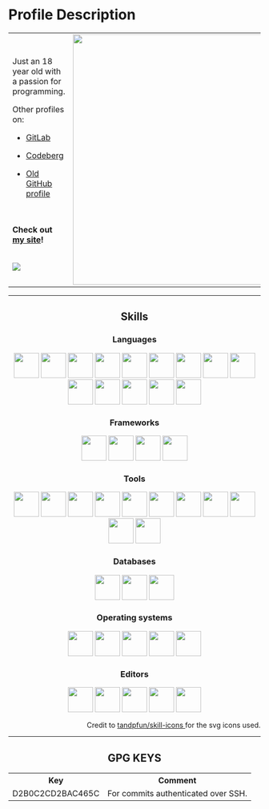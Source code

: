 <h1>Profile Description</h1>

<table align=center>
 <tr>
  <td>
  <p>
    Just an 18 year old with a passion for programming.
  </p>

  Other profiles on:
  
  - [GitLab](https://gitlab.com/1kill2steal)
  
  - [Codeberg](https://codeberg.org/1kill2steal)
  
  - [Old GitHub profile](https://github.com/1kill2steal)
  
  <br />

  <p>
    <b>
      Check out 
      <a href="https://1k2s.netlify.app" target="_blank">
        my site</a>!
    </b>
  </p>
  
  
  <br />

  <a href="https://github.com/1git2clone">
    <img
      src="https://github-readme-stats.vercel.app/api?username=1git2clone&show_icons=true&theme=tokyonight"
    />
  </a>
  
  </td>
  <td>
    <a href="https://github.com/1git2clone">
      <img
        height=500px
        src="https://github-readme-stats.vercel.app/api/top-langs/?username=1git2clone&hide=javascript,scss,css,html,php,lua,nushell,red,powershell,dockerfile&theme=tokyonight&show_icons=true"
      />
    </a>
  </td>
 </tr>
</table>

<hr>

<h2 align=center>Skills</h2>

<div align="center">
  <h3>Languages</h3>
  <img 
    height="50px"
    src="https://codeberg.org/1Kill2Steal/skill-icons/raw/branch/main/icons/Rust.svg"
  />
  <img
    height="50px"
    src="https://codeberg.org/1Kill2Steal/skill-icons/raw/branch/main/icons/TypeScript.svg"
  />
  <img
    height="50px"
    src="https://codeberg.org/1Kill2Steal/skill-icons/raw/branch/main/icons/JavaScript.svg"
  />
  <img
    height="50px"
    src="https://codeberg.org/1Kill2Steal/skill-icons/raw/branch/main/icons/Python-Dark.svg"
  />
  <img
    height="50px"
    src="https://codeberg.org/1Kill2Steal/skill-icons/raw/branch/main/icons/Bash-Dark.svg"
  />
  <img
    height="50px"
    src="https://codeberg.org/1Kill2Steal/skill-icons/raw/branch/main/icons/C.svg"
  />
  <img
    height="50px"
    src="https://codeberg.org/1Kill2Steal/skill-icons/raw/branch/main/icons/CPP.svg"
  />
  <img
    height="50px"
    src="https://codeberg.org/1Kill2Steal/skill-icons/raw/branch/main/icons/CS.svg"
  />
  <img
    height="50px"
    src="https://codeberg.org/1Kill2Steal/skill-icons/raw/branch/main/icons/Kotlin-Dark.svg"
  />
  <img
    height="50px"
    src="https://codeberg.org/1Kill2Steal/skill-icons/raw/branch/main/icons/PHP-Dark.svg"
  />
  <img
    height="50px"
    src="https://codeberg.org/1Kill2Steal/skill-icons/raw/branch/main/icons/CSS.svg"
  />
  <img
    height="50px"
    src="https://codeberg.org/1Kill2Steal/skill-icons/raw/branch/main/icons/Sass.svg"
  />
  <img
    height="50px"
    src="https://codeberg.org/1Kill2Steal/skill-icons/raw/branch/main/icons/Markdown-Light.svg"
  />
  <img
    height="50px"
    src="https://codeberg.org/1Kill2Steal/skill-icons/raw/branch/main/icons/HTML.svg"
  />
</div>

<div align="center">
  <h3>Frameworks</h3>
  <img
    height="50px"
    src="https://codeberg.org/1Kill2Steal/skill-icons/raw/branch/main/icons/Yew-Light.svg"
  />
  <img
    height="50px"
    src="https://codeberg.org/1Kill2Steal/skill-icons/raw/branch/main/icons/Actix-Dark.svg"
  />
  <img
    height="50px"
    src="https://codeberg.org/1Kill2Steal/skill-icons/raw/branch/main/icons/React-Dark.svg"
  />
  <img
    height="50px"
    src="https://codeberg.org/1Kill2Steal/skill-icons/raw/branch/main/icons/TailwindCSS-Dark.svg"
  />
</div>

<div align="center">
  <h3>Tools</h3>
  <img
    height="50px"
    src="https://codeberg.org/1Kill2Steal/skill-icons/raw/branch/main/icons/Git.svg"
  />
  <img
    height="50px"
    src="https://codeberg.org/1Kill2Steal/skill-icons/raw/branch/main/icons/GithubActions-Light.svg"
  />
  <img
    height="50px"
    src="https://codeberg.org/1Kill2Steal/skill-icons/raw/branch/main/icons/Vite-Dark.svg"
  />
  <img
    height="50px"
    src="https://codeberg.org/1Kill2Steal/skill-icons/raw/branch/main/icons/Docker.svg"
  />
  <img
    height="50px"
    src="https://codeberg.org/1Kill2Steal/skill-icons/raw/branch/main/icons/NodeJS-Light.svg"
  />
  <img
    height="50px"
    src="https://codeberg.org/1Kill2Steal/skill-icons/raw/branch/main/icons/Npm-Light.svg"
  />
  <img
    height="50px"
    src="https://codeberg.org/1Kill2Steal/skill-icons/raw/branch/main/icons/Yarn-Light.svg"
  />
  <img
    height="50px"
    src="https://codeberg.org/1Kill2Steal/skill-icons/raw/branch/main/icons/Netlify-Light.svg"
  />
  <img
    height="50px"
    src="https://codeberg.org/1Kill2Steal/skill-icons/raw/branch/main/icons/Photoshop.svg"
  />
  <img
    height="50px"
    src="https://codeberg.org/1Kill2Steal/skill-icons/raw/branch/main/icons/AfterEffects.svg"
  />
  <img
    height="50px"
    src="https://codeberg.org/1Kill2Steal/skill-icons/raw/branch/main/icons/Premiere.svg"
  />
</div>

<div align="center">
  <h3>Databases</h3>
  <img
    height="50px"
    src="https://codeberg.org/1Kill2Steal/skill-icons/raw/branch/main/icons/MySQL-Light.svg"
  />
  <img
    height="50px"
    src="https://codeberg.org/1Kill2Steal/skill-icons/raw/branch/main/icons/SQLite.svg"
  />
  <img
    height="50px"
    src="https://codeberg.org/1Kill2Steal/skill-icons/raw/branch/main/icons/MongoDB.svg"
  />
</div>

<div align="center">
  <h3>Operating systems</h3>
  <img
    height="50px"
    src="https://codeberg.org/1Kill2Steal/skill-icons/raw/branch/main/icons/Windows-Light.svg"
  />
  <img
    height="50px"
    src="https://codeberg.org/1Kill2Steal/skill-icons/raw/branch/main/icons/Linux-Light.svg"
  />
  <img
    height="50px"
    src="https://codeberg.org/1Kill2Steal/skill-icons/raw/branch/main/icons/Mint-Light.svg"
  />
  <img
    height="50px"
    src="https://codeberg.org/1Kill2Steal/skill-icons/raw/branch/main/icons/Ubuntu-Light.svg"
  />
  <img
    height="50px"
    src="https://codeberg.org/1Kill2Steal/skill-icons/raw/branch/main/icons/Arch-Dark.svg"
  />
</div>

<div align="center">
  <h3>Editors</h3>
  <img
    height="50px"
    src="https://codeberg.org/1Kill2Steal/skill-icons/raw/branch/main/icons/NeoVim-Dark.svg"
  />
  <img
    height="50px"
    src="https://codeberg.org/1Kill2Steal/skill-icons/raw/branch/main/icons/VIM-Dark.svg"
  />
  <img
    height="50px"
    src="https://codeberg.org/1Kill2Steal/skill-icons/raw/branch/main/icons/VSCode-Dark.svg"
  />
  <img
    height="50px"
    src="https://codeberg.org/1Kill2Steal/skill-icons/raw/branch/main/icons/VSCodium-Dark.svg"
  />
  <img
    height="50px"
    src="https://codeberg.org/1Kill2Steal/skill-icons/raw/branch/main/icons/AndroidStudio-Dark.svg"
  />
</div>

<p></p>
<p align="right">
  Credit to 
  <a href="https://github.com/tandpfun/skill-icons/" target="_blank">
    tandpfun/skill-icons
  </a>
  for the svg icons used.
</p>

<hr>

<h2 align=center>GPG KEYS</h2>

<table align=center>
  <th>
    Key
  </th>
  <th>
    Comment
  </th>
  <tr>
    <td>
      D2B0C2CD2BAC465C
    </td>
    <td>
      For commits authenticated over SSH.
    </td>
  </tr>
</table>
